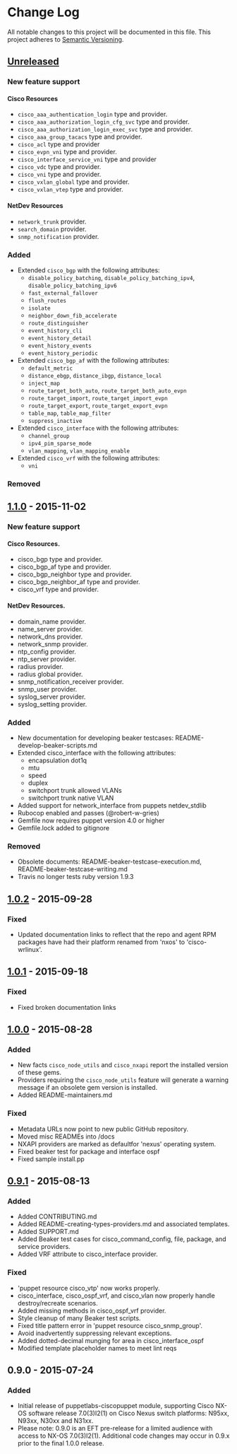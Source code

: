 # Change Log
All notable changes to this project will be documented in this file.
This project adheres to [Semantic Versioning](http://semver.org/).

## [Unreleased]

### New feature support
#### Cisco Resources
- `cisco_aaa_authentication_login` type and provider.
- `cisco_aaa_authorization_login_cfg_svc` type and provider.
- `cisco_aaa_authorization_login_exec_svc` type and provider.
- `cisco_aaa_group_tacacs` type and provider.
- `cisco_acl` type and provider
- `cisco_evpn_vni` type and provider.
- `cisco_interface_service_vni` type and provider
- `cisco_vdc` type and provider.
- `cisco_vni` type and provider.
- `cisco_vxlan_global` type and provider.
- `cisco_vxlan_vtep` type and provider.

#### NetDev Resources
- `network_trunk` provider.
- `search_domain` provider.
- `snmp_notification` provider.

### Added
- Extended `cisco_bgp` with the following attributes:
  - `disable_policy_batching`, `disable_policy_batching_ipv4`, `disable_policy_batching_ipv6`
  - `fast_external_fallover`
  - `flush_routes`
  - `isolate`
  - `neighbor_down_fib_accelerate`
  - `route_distinguisher`
  - `event_history_cli`
  - `event_history_detail`
  - `event_history_events`
  - `event_history_periodic`
- Extended `cisco_bgp_af` with the following attributes:
  - `default_metric`
  - `distance_ebgp`, `distance_ibgp`, `distance_local`
  - `inject_map`
  - `route_target_both_auto`, `route_target_both_auto_evpn`
  - `route_target_import`, `route_target_import_evpn`
  - `route_target_export`, `route_target_export_evpn`
  - `table_map`, `table_map_filter`
  - `suppress_inactive`
- Extended `cisco_interface` with the following attributes:
  - `channel_group`
  - `ipv4_pim_sparse_mode`
  - `vlan_mapping`, `vlan_mapping_enable`
- Extended `cisco_vrf` with the following attributes:
  - `vni`
  
### Removed

## [1.1.0] - 2015-11-02

### New feature support
#### Cisco Resources.
- cisco_bgp type and provider.
- cisco_bgp_af type and provider.
- cisco_bgp_neighbor type and provider.
- cisco_bgp_neighbor_af type and provider.
- cisco_vrf type and provider.

#### NetDev Resources.
- domain_name provider.
- name_server provider.
- network_dns provider.
- network_snmp provider.
- ntp_config provider.
- ntp_server provider.
- radius provider.
- radius global provider.
- snmp_notification_receiver provider.
- snmp_user provider.
- syslog_server provider.
- syslog_setting provider.

### Added
- New documentation for developing beaker testcases: README-develop-beaker-scripts.md
- Extended cisco_interface with the following attributes:
  - encapsulation dot1q
  - mtu
  - speed
  - duplex
  - switchport trunk allowed VLANs
  - switchport trunk native VLAN
- Added support for network_interface from puppets netdev_stdlib
- Rubocop enabled and passes (@robert-w-gries)
- Gemfile now requires puppet version 4.0 or higher
- Gemfile.lock added to gitignore

### Removed
- Obsolete documents: README-beaker-testcase-execution.md, README-beaker-testcase-writing.md
- Travis no longer tests ruby version 1.9.3

## [1.0.2] - 2015-09-28
### Fixed
- Updated documentation links to reflect that the repo and agent RPM packages have had their platform renamed from 'nxos' to 'cisco-wrlinux'.

## [1.0.1] - 2015-09-18
### Fixed
- Fixed broken documentation links

## [1.0.0] - 2015-08-28
### Added
- New facts `cisco_node_utils` and `cisco_nxapi` report the installed version of these gems.
- Providers requiring the `cisco_node_utils` feature will generate a warning message if an obsolete gem version is installed.
- Added README-maintainers.md

### Fixed
- Metadata URLs now point to new public GitHub repository.
- Moved misc READMEs into /docs
- NXAPI providers are marked as defaultfor 'nexus' operating system.
- Fixed beaker test for package and interface ospf
- Fixed sample install.pp

## [0.9.1] - 2015-08-13
### Added
- Added CONTRIBUTING.md
- Added README-creating-types-providers.md and associated templates.
- Added SUPPORT.md
- Added Beaker test cases for cisco_command_config, file, package, and service providers.
- Added VRF attribute to cisco_interface provider.

### Fixed
- 'puppet resource cisco_vtp' now works properly.
- cisco_interface, cisco_ospf_vrf, and cisco_vlan now properly handle destroy/recreate scenarios.
- Added missing methods in cisco_ospf_vrf provider.
- Style cleanup of many Beaker test scripts.
- Fixed title pattern error in 'puppet resource cisco_snmp_group'.
- Avoid inadvertently suppressing relevant exceptions.
- Added dotted-decimal munging for area in cisco_interface_ospf
- Modified template placeholder names to meet lint reqs

## 0.9.0 - 2015-07-24
### Added
- Initial release of puppetlabs-ciscopuppet module, supporting Cisco NX-OS software release 7.0(3)I2(1) on Cisco Nexus switch platforms: N95xx, N93xx, N30xx and N31xx.
- Please note: 0.9.0 is an EFT pre-release for a limited audience with access to NX-OS 7.0(3)I2(1). Additional code changes may occur in 0.9.x prior to the final 1.0.0 release.

[unreleased]: https://github.com/cisco/cisco-network-puppet-module/compare/master...develop
[1.1.0]: https://github.com/cisco/cisco-network-puppet-module/compare/v1.0.2...v1.1.0
[1.0.2]: https://github.com/cisco/cisco-network-puppet-module/compare/v1.0.1...v1.0.2
[1.0.1]: https://github.com/cisco/cisco-network-puppet-module/compare/v1.0.0...v1.0.1
[1.0.0]: https://github.com/cisco/cisco-network-puppet-module/compare/v0.9.1...v1.0.0
[0.9.1]: https://github.com/cisco/cisco-network-puppet-module/compare/v0.9.0...v0.9.1
